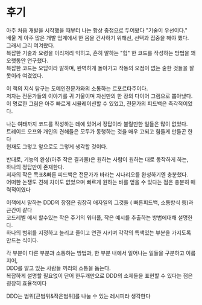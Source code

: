 # 후기

아주 처음 개발을 시작했을 때부터 나는 항상 중점으로 두어왔다 "기술이 우선이다." \
배울 게 아주 많은 개발 업계에서 한 몸을 건사하기 위해선, 선택과 집중을 해야 했다. \
그래서 그리 여겨왔다. \
복잡한 기술과 요령을 이리저리 익히고, 흔히 말하는 "힙" 한 코드를 작성하는 방법을 꽤 오랫동안 연구했다. \
복잡한 코드는 오답이라 말하며, 완벽하게 돌아가고 작동의 오점이 없는 숱한 것들을 잘못이라 여겼었다.&#x20;

이 책의 지식 탐구는 도메인전문가와의 소통하는 르포르타주이다. \
저자는 전문가들의 이야기를 귀 기울이며 자신만의 한 장의 다이어 그램으로 뽑아냈다. \
이 명료한 그림은 아주 빠르게 시뮬레이션할 수 있었고, 전문가의 피드백은 즉각적이었다.&#x20;

나는 여태까지 코드를 작성하는 데에 있어서 정답이라 불릴만한 일들은 많이 없었다. \
트레이드 오프와 개인의 견해들은 모두가 동행하는 것을 매우 고되고 힘들게 만들곤 한다\
현재도 그렇고 앞으로도 그렇게 생각할 것이다.&#x20;

반대로, 기능의 완성(아주 작은 결과물)은 원하는 사람이 원하는 대로 동작하게 하는,\
하나의 정답만이 존재한다. \
저자의 작은 목표&빠른 피드백은 전문가가 바라는 시나리오를 완성하기엔 충분했다. \
어떠한 논쟁도 견해 차이도 없었으며 빠르게 원하는 바를 얻을 수 있다는 점은 충분히 매력적이였다

이책에서 말하는 DDD의 장점은 굉장히 애자일의 그것들 ( 빠른피드백, 소통방식 등)과 근간이 같다\
코드레벨 에서 할수있는 작은 주기의 워터폴, 작은 예시를 추출하는 방법에대해 설명한다.\
하나의 범위를 지정하고 늘리고 줄이고 연관 시키며 각각의 특색있는 부분을 가지도록 만드는 식이다.

각 부분이 다른 부분과 소통하는 방법과, 한 부분 내에서 일어나는 일들을 구분하고 이름지어,\
DDD를 알고 있는 사람들 끼리의 소통을 돕는다.\
복잡하게 설명할 필요없이 단어 한두개만으로 DDD의 소제들을 표현할 수 있다는 점은 굉장히 효율적이다

DDD는 범위\[큰범위&작은범위]를 나눌 수 있는 레시피라 생각한다
